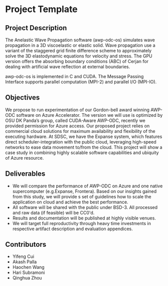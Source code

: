 # Project Template

## Project Description

The Anelastic Wave Propagation software (awp-odc-os) simulates wave propagation in a 3D viscoelastic or elastic solid. Wave propagation use a variant of the staggered grid finite difference scheme to approximately solve the 3D elastodynamic equations for velocity and stress. The GPU version offers the absorbing boundary conditions (ABC) of Cerjan for dealing with artificial wave reflection at external boundaries.

awp-odc-os is implemented in C and CUDA. The Message Passing Interface supports parallel computation (MPI-2) and parallel I/O (MPI-IO).

## Objectives

We propose to run experimentation of our Gordon-bell award winning AWP-ODC software on Azure Accelerator. The version we will use is optimized by OSU DK Panda’s group, called CUDA-Aware AWP-ODC, recently we provided permission for Azure access. Our proposed project relies on commercial cloud solutions for maximum availability and flexibility of the executing hardware. At SDSC, we have the Expanse system, which features direct scheduler-integration with the public cloud, leveraging high-speed networks to ease data movement to/from the cloud. This project will show a case study in combining highly scalable software capabilities and ubiquity of Azure resource.

## Deliverables

* We will compare the performance of AWP-ODC on Azure and one native supercomputer (e.g.Expanse, Frontera). Based on our insights gained from this study, we will provide s set of guidelines how to scale the application on cloud and achieve the best performance.
* All software will be shared with the public under BSD-3. All processed and raw data (if feasible) will be CC0'd.
* Results and documentation will be published at highly visible venues.
* We will target full reproductivity through heavy time investments in respective artifact description and evaluation appendices.

## Contributors

- Yifeng Cui 
- Akash Palla
- Haochen Wang
- Hari Subramoni
- Qinghua Zhou
